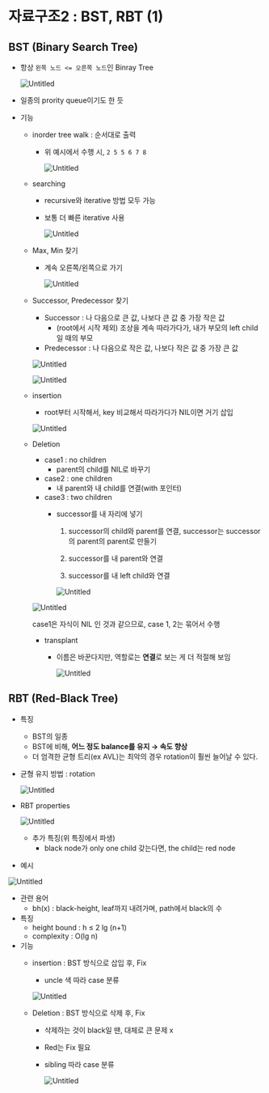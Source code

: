 # 자료구조2 : BST, RBT (1)

## BST (Binary Search Tree)

- 항상 `왼쪽 노드 <= 오른쪽 노드`인 Binray Tree
    
    ![Untitled](%E1%84%8C%E1%85%A1%E1%84%85%E1%85%AD%E1%84%80%E1%85%AE%E1%84%8C%E1%85%A92%20BST,%20RBT%20(1)%20c43e3395a9eb414abee8fbe1222008b7/Untitled.png)
    
- 일종의 prority queue이기도 한 듯
- 기능
    - inorder tree walk : 순서대로 출력
        - 위 예시에서 수행 시, `2 5 5 6 7 8`
            
            ![Untitled](%E1%84%8C%E1%85%A1%E1%84%85%E1%85%AD%E1%84%80%E1%85%AE%E1%84%8C%E1%85%A92%20BST,%20RBT%20(1)%20c43e3395a9eb414abee8fbe1222008b7/Untitled%201.png)
            
    - searching
        - recursive와 iterative 방법 모두 가능
        - 보통 더 빠른 iterative 사용
            
            ![Untitled](%E1%84%8C%E1%85%A1%E1%84%85%E1%85%AD%E1%84%80%E1%85%AE%E1%84%8C%E1%85%A92%20BST,%20RBT%20(1)%20c43e3395a9eb414abee8fbe1222008b7/Untitled%202.png)
            
    - Max, Min 찾기
        - 계속 오른쪽/왼쪽으로 가기
            
            ![Untitled](%E1%84%8C%E1%85%A1%E1%84%85%E1%85%AD%E1%84%80%E1%85%AE%E1%84%8C%E1%85%A92%20BST,%20RBT%20(1)%20c43e3395a9eb414abee8fbe1222008b7/Untitled%203.png)
            
    - Successor, Predecessor 찾기
        - Successor : 나 다음으로 큰 값, 나보다 큰 값 중 가장 작은 값
            - (root에서 시작 제외) 조상을 계속 따라가다가, 내가 부모의 left child 일 때의 부모
        - Predecessor : 나 다음으로 작은 값, 나보다 작은 값 중 가장 큰 값
        
        ![Untitled](%E1%84%8C%E1%85%A1%E1%84%85%E1%85%AD%E1%84%80%E1%85%AE%E1%84%8C%E1%85%A92%20BST,%20RBT%20(1)%20c43e3395a9eb414abee8fbe1222008b7/Untitled%204.png)
        
        ![Untitled](%E1%84%8C%E1%85%A1%E1%84%85%E1%85%AD%E1%84%80%E1%85%AE%E1%84%8C%E1%85%A92%20BST,%20RBT%20(1)%20c43e3395a9eb414abee8fbe1222008b7/Untitled%205.png)
        
    - insertion
        - root부터 시작해서, key 비교해서 따라가다가 NIL이면 거기 삽입
        
        ![Untitled](%E1%84%8C%E1%85%A1%E1%84%85%E1%85%AD%E1%84%80%E1%85%AE%E1%84%8C%E1%85%A92%20BST,%20RBT%20(1)%20c43e3395a9eb414abee8fbe1222008b7/Untitled%206.png)
        
    - Deletion
        - case1 : no children
            - parent의 child를 NIL로 바꾸기
        - case2 : one children
            - 내 parent와 내 child를 연결(with 포인터)
        - case3 : two children
            - successor를 내 자리에 넣기
                
                1) successor의 child와 parent를 연결, successor는 successor의 parent의 parent로 만들기
                
                2) successor를 내 parent와 연결
                
                3) successor를 내 left child와 연결
                
                ![Untitled](%E1%84%8C%E1%85%A1%E1%84%85%E1%85%AD%E1%84%80%E1%85%AE%E1%84%8C%E1%85%A92%20BST,%20RBT%20(1)%20c43e3395a9eb414abee8fbe1222008b7/Untitled%207.png)
                
        
        ![Untitled](%E1%84%8C%E1%85%A1%E1%84%85%E1%85%AD%E1%84%80%E1%85%AE%E1%84%8C%E1%85%A92%20BST,%20RBT%20(1)%20c43e3395a9eb414abee8fbe1222008b7/Untitled%208.png)
        
        case1은 자식이 NIL 인 것과 같으므로, case 1,  2는 묶어서 수행
        
        - transplant
            - 이름은 바꾼다지만, 역할로는 **연결**로 보는 게 더 적절해 보임
                
                ![Untitled](%E1%84%8C%E1%85%A1%E1%84%85%E1%85%AD%E1%84%80%E1%85%AE%E1%84%8C%E1%85%A92%20BST,%20RBT%20(1)%20c43e3395a9eb414abee8fbe1222008b7/Untitled%209.png)
                

## RBT (Red-Black Tree)

- 특징
    - BST의 일종
    - BST에 비해, **어느 정도 balance를 유지 → 속도 향상**
    - 더 엄격한 균형 트리(ex AVL)는 최악의 경우 rotation이 훨씬 늘어날 수 있다.

- 균형 유지 방법 : rotation
    
    ![Untitled](%E1%84%8C%E1%85%A1%E1%84%85%E1%85%AD%E1%84%80%E1%85%AE%E1%84%8C%E1%85%A92%20BST,%20RBT%20(1)%20c43e3395a9eb414abee8fbe1222008b7/Untitled%2010.png)
    
- RBT properties
    
    ![Untitled](%E1%84%8C%E1%85%A1%E1%84%85%E1%85%AD%E1%84%80%E1%85%AE%E1%84%8C%E1%85%A92%20BST,%20RBT%20(1)%20c43e3395a9eb414abee8fbe1222008b7/Untitled%2011.png)
    
    - 추가 특징(위 특징에서 파생)
        - black node가 only one child 갖는다면, the child는 red node
- 예시

![Untitled](%E1%84%8C%E1%85%A1%E1%84%85%E1%85%AD%E1%84%80%E1%85%AE%E1%84%8C%E1%85%A92%20BST,%20RBT%20(1)%20c43e3395a9eb414abee8fbe1222008b7/Untitled%2012.png)

- 관련 용어
    - bh(x) : black-height, leaf까지 내려가며, path에서 black의 수
- 특징
    - height bound : h ≤ 2 lg (n+1)
    - complexity : O(lg n)
- 기능
    - insertion : BST 방식으로 삽입 후, Fix
        - uncle 색 따라 case 분류
        
        ![Untitled](%E1%84%8C%E1%85%A1%E1%84%85%E1%85%AD%E1%84%80%E1%85%AE%E1%84%8C%E1%85%A92%20BST,%20RBT%20(1)%20c43e3395a9eb414abee8fbe1222008b7/Untitled%2013.png)
        
    - Deletion : BST 방식으로 삭제 후, Fix
        - 삭제하는 것이 black일 땐, 대체로 큰 문제 x
        - Red는 Fix 필요
        - sibling 따라 case 분류
            
            ![Untitled](%E1%84%8C%E1%85%A1%E1%84%85%E1%85%AD%E1%84%80%E1%85%AE%E1%84%8C%E1%85%A92%20BST,%20RBT%20(1)%20c43e3395a9eb414abee8fbe1222008b7/Untitled%2014.png)